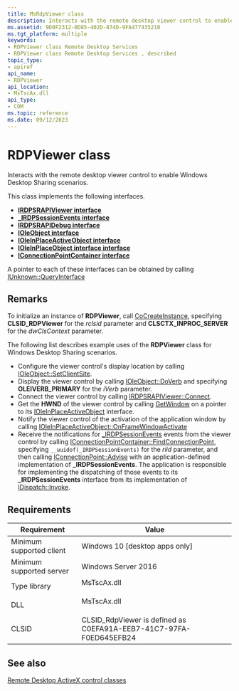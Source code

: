 ```yaml
---
title: MsRdpViewer class
description: Interacts with the remote desktop viewer control to enable Windows Desktop Sharing scenarios.
ms.assetid: 9D0F2312-0D85-402D-874D-9FA477435210
ms.tgt_platform: multiple
keywords:
- RDPViewer class Remote Desktop Services
- RDPViewer class Remote Desktop Services , described
topic_type:
- apiref
api_name:
- RDPViewer
api_location:
- MsTscAx.dll
api_type:
- COM
ms.topic: reference
ms.date: 09/12/2023
---
```


# RDPViewer class

Interacts with the remote desktop viewer control to enable Windows Desktop Sharing scenarios.

This class implements the following interfaces.

- [**IRDPSRAPIViewer interface**](/windows/win32/api/rdpencomapi/nn-rdpencomapi-irdpsrapiviewer)
- [**_IRDPSessionEvents interface**](/windows/win32/api/rdpencomapi/nn-rdpencomapi-_irdpsessionevents)
- [**IRDPSRAPIDebug interface**](/windows/win32/api/rdpencomapi/nn-rdpencomapi-irdpsrapidebug)
- [**IOleObject  interface**](/windows/win32/api/oleidl/nn-oleidl-ioleobject)
- [**IOleInPlaceActiveObject  interface**](/windows/win32/api/oleidl/nn-oleidl-ioleobject)
- [**IOleInPlaceObject interface  interface**](/windows/win32/api/oleidl/nn-oleidl-ioleinplaceobject)
- [**IConnectionPointContainer interface**](/windows/win32/api/ocidl/nn-ocidl-iconnectionpointcontainer)

A pointer to each of these interfaces can be obtained by calling [IUnknown::QueryInterface](/windows/win32/api/unknwn/nf-unknwn-iunknown-queryinterface(refiid_void))

## Remarks

To initialize an instance of **RDPViewer**, call [CoCreateInstance](/windows/win32/api/combaseapi/nf-combaseapi-cocreateinstance), specifying **CLSID_RDPViewer** for the *rclsid* parameter and **CLSCTX_INPROC_SERVER** for the *dwClsContext* parameter.

The following list describes example uses of the **RDPViewer** class for Windows Desktop Sharing scenarios.

- Configure the viewer control's display location by calling [IOleObject::SetClientSite](/windows/win32/api/oleidl/nf-oleidl-ioleobject-setclientsite).
- Display the viewer control by calling [IOleObject::DoVerb](/windows/win32/api/oleidl/nf-oleidl-ioleobject-doverb) and specifying **OLEIVERB_PRIMARY** for the *iVerb* parameter.
- Connect the viewer control by calling [IRDPSRAPIViewer::Connect](/windows/win32/api/rdpencomapi/nf-rdpencomapi-irdpsrapiviewer-connect).
- Get the **HWND** of the viewer control by calling [GetWindow](/windows/win32/api/oleidl/nf-oleidl-iolewindow-getwindow) on a pointer to its [IOleInPlaceActiveObject](/windows/win32/api/oleidl/nn-oleidl-ioleinplaceactiveobject) interface.
- Notify the viewer control of the activation of the application window by calling [IOleInPlaceActiveObject::OnFrameWindowActivate](/windows/win32/api/oleidl/nf-oleidl-ioleinplaceactiveobject-onframewindowactivate)
- Receive the notifications for [_IRDPSessionEvents](/windows/win32/api/rdpencomapi/nn-rdpencomapi-_irdpsessionevents) events from the viewer control by calling [IConnectionPointContainer::FindConnectionPoint](/windows/win32/api/ocidl/nf-ocidl-iconnectionpointcontainer-findconnectionpoint), specifying `__uuidof(_IRDPSessionEvents)` for the *riid* parameter, and then calling [IConnectionPoint::Advise](/windows/win32/api/ocidl/nf-ocidl-iconnectionpoint-advise) with an application-defined implementation of **_IRDPSessionEvents**. The application is responsible for implementing the dispatching of those events to its **_IRDPSessionEvents** interface from its implementation of [IDispatch::Invoke](/windows/win32/api/oaidl/nf-oaidl-idispatch-invoke).

## Requirements



| Requirement | Value |
|-------------------------------------|----------------------------------------------------------------------------------------|
| Minimum supported client<br/> | Windows 10 \[desktop apps only\]<br/>                                            |
| Minimum supported server<br/> | Windows Server 2016<br/>                                                         |
| Type library<br/>             | <dl> <dt>MsTscAx.dll</dt> </dl> |
| DLL<br/>                      | <dl> <dt>MsTscAx.dll</dt> </dl> |
| CLSID<br/>                    | CLSID\_RdpViewer is defined as C0EFA91A-EEB7-41C7-97FA-F0ED645EFB24<br/>     |



## See also

<dl> <dt>

[Remote Desktop ActiveX control classes](remote-desktop-activex-control-classes.md)
</dt> </dl>

